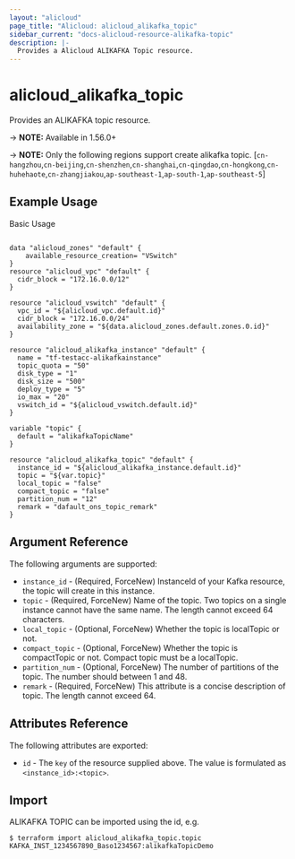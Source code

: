 ```yaml
---
layout: "alicloud"
page_title: "Alicloud: alicloud_alikafka_topic"
sidebar_current: "docs-alicloud-resource-alikafka-topic"
description: |-
  Provides a Alicloud ALIKAFKA Topic resource.
---
```


# alicloud\_alikafka\_topic

Provides an ALIKAFKA topic resource.

-> **NOTE:** Available in 1.56.0+

-> **NOTE:**  Only the following regions support create alikafka topic.
[`cn-hangzhou`,`cn-beijing`,`cn-shenzhen`,`cn-shanghai`,`cn-qingdao`,`cn-hongkong`,`cn-huhehaote`,`cn-zhangjiakou`,`ap-southeast-1`,`ap-south-1`,`ap-southeast-5`]

## Example Usage

Basic Usage

```

data "alicloud_zones" "default" {
    available_resource_creation= "VSwitch"
}
resource "alicloud_vpc" "default" {
  cidr_block = "172.16.0.0/12"
}

resource "alicloud_vswitch" "default" {
  vpc_id = "${alicloud_vpc.default.id}"
  cidr_block = "172.16.0.0/24"
  availability_zone = "${data.alicloud_zones.default.zones.0.id}"
}

resource "alicloud_alikafka_instance" "default" {
  name = "tf-testacc-alikafkainstance"
  topic_quota = "50"
  disk_type = "1"
  disk_size = "500"
  deploy_type = "5"
  io_max = "20"
  vswitch_id = "${alicloud_vswitch.default.id}"
}

variable "topic" {
  default = "alikafkaTopicName"
}

resource "alicloud_alikafka_topic" "default" {
  instance_id = "${alicloud_alikafka_instance.default.id}"
  topic = "${var.topic}"
  local_topic = "false"
  compact_topic = "false"
  partition_num = "12"
  remark = "dafault_ons_topic_remark"
}
```

## Argument Reference

The following arguments are supported:

* `instance_id` - (Required, ForceNew) InstanceId of your Kafka resource, the topic will create in this instance.
* `topic` - (Required, ForceNew) Name of the topic. Two topics on a single instance cannot have the same name. The length cannot exceed 64 characters.
* `local_topic` - (Optional, ForceNew) Whether the topic is localTopic or not.
* `compact_topic` - (Optional, ForceNew) Whether the topic is compactTopic or not. Compact topic must be a localTopic.
* `partition_num` - (Optional, ForceNew) The number of partitions of the topic. The number should between 1 and 48.
* `remark` - (Required, ForceNew) This attribute is a concise description of topic. The length cannot exceed 64.

## Attributes Reference

The following attributes are exported:

* `id` - The `key` of the resource supplied above. The value is formulated as `<instance_id>:<topic>`.

## Import

ALIKAFKA TOPIC can be imported using the id, e.g.

```
$ terraform import alicloud_alikafka_topic.topic KAFKA_INST_1234567890_Baso1234567:alikafkaTopicDemo
```